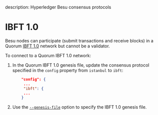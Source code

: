 description: Hyperledger Besu consensus protocols
<!--- END of page meta data -->

# IBFT 1.0 

Besu nodes can participate (submit transactions and receive blocks) in a Quorum [IBFT 1.0](https://github.com/ethereum/EIPs/issues/650) 
network but cannot be a validator. 

To connect to a Quorum IBFT 1.0 network:

1. In the Quorum IBFT 1.0 genesis file, update the consensus protocol specified in the `config` property
from `istanbul` to `ibft`:

    ```json
        "config": {
         ...
         "ibft": {
         ...
        }
    ```

1. Use the [`--genesis-file`](../../../Reference/CLI/CLI-Syntax.md#genesis-file) option to specify the 
IBFT 1.0 genesis file.